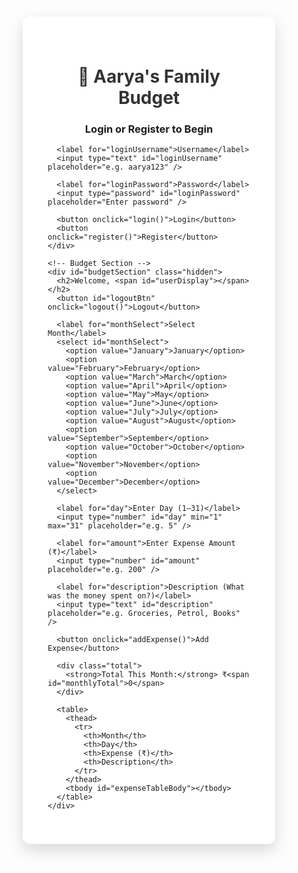 <!DOCTYPE html>
<html lang="en">
<head>
  <meta charset="UTF-8" />
  <title>Aarya's Family Budget</title>
  <link href="https://fonts.googleapis.com/css2?family=Inter:wght@400;600&display=swap" rel="stylesheet">
  <style>
    * {
      box-sizing: border-box;
      font-family: 'Inter', sans-serif;
    }

    body {
      margin: 0;
      padding: 0;
      background: url('https://images.unsplash.com/photo-1600585154340-be6161a56a0c') no-repeat center center fixed;
      background-size: cover;
    }

    .container {
      max-width: 900px;
      margin: 50px auto;
      background: rgba(255, 255, 255, 0.95);
      border-radius: 12px;
      padding: 40px;
      box-shadow: 0 10px 25px rgba(0,0,0,0.15);
    }

    h1, h2 {
      text-align: center;
      color: #333;
    }

    input, select, button {
      width: 100%;
      padding: 12px;
      margin-top: 10px;
      margin-bottom: 20px;
      font-size: 16px;
      border: 1px solid #ccc;
      border-radius: 8px;
      transition: border 0.3s;
    }

    input:focus, select:focus {
      border-color: #4CAF50;
      outline: none;
    }

    button {
      background-color: #4CAF50;
      color: white;
      font-weight: 600;
      cursor: pointer;
      transition: background 0.3s;
    }

    button:hover {
      background-color: #3e9c44;
    }

    table {
      width: 100%;
      border-collapse: collapse;
      margin-top: 30px;
      background: white;
      border-radius: 8px;
      overflow: hidden;
    }

    th, td {
      padding: 14px;
      border-bottom: 1px solid #ddd;
      text-align: center;
    }

    th {
      background-color: #f4f4f4;
      font-weight: 600;
    }

    .total {
      text-align: right;
      font-size: 18px;
      color: #222;
      margin-top: 10px;
    }

    #logoutBtn {
      background-color: #e74c3c;
      margin-top: -10px;
    }

    .hidden {
      display: none;
    }

    @media (max-width: 600px) {
      .container {
        padding: 20px;
      }

      table, th, td {
        font-size: 14px;
      }

      h1 {
        font-size: 24px;
      }
    }
  </style>
</head>
<body>
  <div class="container">
    <!-- Login/Register Section -->
    <div id="loginSection">
      <h1>🔐 Aarya's Family Budget</h1>
      <h3 style="text-align:center;">Login or Register to Begin</h3>

      <label for="loginUsername">Username</label>
      <input type="text" id="loginUsername" placeholder="e.g. aarya123" />

      <label for="loginPassword">Password</label>
      <input type="password" id="loginPassword" placeholder="Enter password" />

      <button onclick="login()">Login</button>
      <button onclick="register()">Register</button>
    </div>

    <!-- Budget Section -->
    <div id="budgetSection" class="hidden">
      <h2>Welcome, <span id="userDisplay"></span></h2>
      <button id="logoutBtn" onclick="logout()">Logout</button>

      <label for="monthSelect">Select Month</label>
      <select id="monthSelect">
        <option value="January">January</option>
        <option value="February">February</option>
        <option value="March">March</option>
        <option value="April">April</option>
        <option value="May">May</option>
        <option value="June">June</option>
        <option value="July">July</option>
        <option value="August">August</option>
        <option value="September">September</option>
        <option value="October">October</option>
        <option value="November">November</option>
        <option value="December">December</option>
      </select>

      <label for="day">Enter Day (1–31)</label>
      <input type="number" id="day" min="1" max="31" placeholder="e.g. 5" />

      <label for="amount">Enter Expense Amount (₹)</label>
      <input type="number" id="amount" placeholder="e.g. 200" />

      <label for="description">Description (What was the money spent on?)</label>
      <input type="text" id="description" placeholder="e.g. Groceries, Petrol, Books" />

      <button onclick="addExpense()">Add Expense</button>

      <div class="total">
        <strong>Total This Month:</strong> ₹<span id="monthlyTotal">0</span>
      </div>

      <table>
        <thead>
          <tr>
            <th>Month</th>
            <th>Day</th>
            <th>Expense (₹)</th>
            <th>Description</th>
          </tr>
        </thead>
        <tbody id="expenseTableBody"></tbody>
      </table>
    </div>
  </div>

  <script>
    let currentUser = "";
    let data = {};

    function saveUsers(users) {
      localStorage.setItem("users", JSON.stringify(users));
    }

    function getUsers() {
      return JSON.parse(localStorage.getItem("users")) || {};
    }

    function register() {
      const username = document.getElementById("loginUsername").value.trim();
      const password = document.getElementById("loginPassword").value;

      if (!username || !password) {
        alert("Please enter both username and password.");
        return;
      }

      const users = getUsers();

      if (users[username]) {
        alert("Username already exists.");
        return;
      }

      users[username] = { password };
      saveUsers(users);

      alert("Registered! Please login now.");
    }

    function login() {
      const username = document.getElementById("loginUsername").value.trim();
      const password = document.getElementById("loginPassword").value;

      const users = getUsers();

      if (!users[username] || users[username].password !== password) {
        alert("Wrong username or password.");
        return;
      }

      currentUser = username;
      localStorage.setItem("currentUser", username);
      document.getElementById("userDisplay").innerText = username;

      showBudgetSection();
      loadData();
      updateTable();
    }

    function logout() {
      localStorage.removeItem("currentUser");
      location.reload();
    }

    function showBudgetSection() {
      document.getElementById("loginSection").classList.add("hidden");
      document.getElementById("budgetSection").classList.remove("hidden");
    }

    function loadData() {
      const saved = localStorage.getItem("budget_" + currentUser);
      data = saved ? JSON.parse(saved) : {};
    }

    function saveData() {
      localStorage.setItem("budget_" + currentUser, JSON.stringify(data));
    }

    function addExpense() {
      const month = document.getElementById("monthSelect").value;
      const day = document.getElementById("day").value;
      const amount = parseFloat(document.getElementById("amount").value);
      const description = document.getElementById("description").value.trim();

      if (!day || isNaN(amount) || amount <= 0 || !description) {
        alert("Please enter valid day, amount and description.");
        return;
      }

      if (!data[month]) data[month] = {};
      if (!data[month][day]) data[month][day] = [];

      data[month][day].push({ amount, description });

      document.getElementById("amount").value = "";
      document.getElementById("day").value = "";
      document.getElementById("description").value = "";

      saveData();
      updateTable();
    }

    function updateTable() {
      const month = document.getElementById("monthSelect").value;
      const tbody = document.getElementById("expenseTableBody");
      tbody.innerHTML = "";

      let total = 0;
      if (data[month]) {
        Object.keys(data[month]).sort((a, b) => a - b).forEach(day => {
          data[month][day].forEach(entry => {
            total += entry.amount;
            tbody.innerHTML += `
              <tr>
                <td>${month}</td>
                <td>${day}</td>
                <td>₹${entry.amount.toFixed(2)}</td>
                <td>${entry.description}</td>
              </tr>`;
          });
        });
      }

      document.getElementById("monthlyTotal").textContent = total.toFixed(2);
    }

    window.onload = () => {
      const user = localStorage.getItem("currentUser");
      if (user) {
        currentUser = user;
        document.getElementById("userDisplay").innerText = user;
        showBudgetSection();
        loadData();
        updateTable();
      }
    };

    document.getElementById("monthSelect").addEventListener("change", updateTable);
  </script>
</body>
</html>
